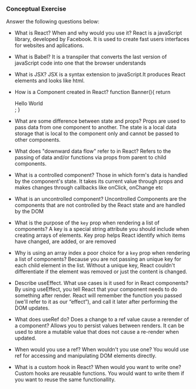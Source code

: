 ### Conceptual Exercise

Answer the following questions below:

- What is React? When and why would you use it?
React is a javaScript library, developed by Facebook.
It is used to create fast users interfaces for websites and aplications.

- What is Babel?
It is a transpiler that converts the last version of javaScript code into one that the browser understands

- What is JSX?
JSX is a syntax extension to javaScript.It produces React elements and looks like html.

- How is a Component created in React?
function Banner(){
  return <div> Hello World </div>;
}

- What are some difference between state and props?
Props are used to pass data from one component to another. The state is a local data storage that is local to the component only and cannot be passed to other components.

- What does "downward data flow" refer to in React?
Refers to the passing of data and/or functions via props from parent to child components. 

- What is a controlled component?
Those in which form's data is handled by the component's state. It takes its current value through props and makes changes through callbacks like onClick, onChange etc

- What is an uncontrolled component?
Uncontrolled Components are the components that are not controlled by the React state and are handled by the DOM

- What is the purpose of the `key` prop when rendering a list of components?
A key is a special string attribute you should include when creating arrays of elements. Key prop helps React identify which items have changed, are added, or are removed

- Why is using an array index a poor choice for a `key` prop when rendering a list of components?
Because you are not passing an unique key for each child element in the list. Without a unique key, React couldn't differentiate if the element was removed or just the content is changed.

- Describe useEffect.  What use cases is it used for in React components?
By using useEffect, you tell React that your component needs to do something after render. React will remember the function you passed (we'll refer to it as our “effect”), and call it later after performing the DOM updates.

- What does useRef do?  Does a change to a ref value cause a rerender of a component?
Allows you to persist values between renders. It can be used to store a mutable value that does not cause a re-render when updated. 

- When would you use a ref? When wouldn't you use one?
You would use ref for accessing and manipulating DOM elements directly.

- What is a custom hook in React? When would you want to write one?
Custom hooks are reusable functions. You would want to write them if you want to reuse the same functionallity.